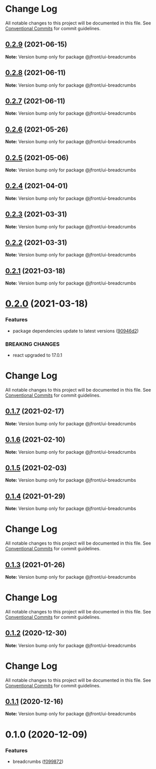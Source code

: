 # Change Log

All notable changes to this project will be documented in this file.
See [Conventional Commits](https://conventionalcommits.org) for commit guidelines.

## [0.2.9](https://github.com/Jepria/jfront-ui/compare/@jfront/ui-breadcrumbs@0.2.8...@jfront/ui-breadcrumbs@0.2.9) (2021-06-15)

**Note:** Version bump only for package @jfront/ui-breadcrumbs





## [0.2.8](https://github.com/Jepria/jfront-ui/compare/@jfront/ui-breadcrumbs@0.2.7...@jfront/ui-breadcrumbs@0.2.8) (2021-06-11)

**Note:** Version bump only for package @jfront/ui-breadcrumbs





## [0.2.7](https://github.com/Jepria/jfront-ui/compare/@jfront/ui-breadcrumbs@0.2.6...@jfront/ui-breadcrumbs@0.2.7) (2021-06-11)

**Note:** Version bump only for package @jfront/ui-breadcrumbs





## [0.2.6](https://github.com/Jepria/jfront-ui/compare/@jfront/ui-breadcrumbs@0.2.5...@jfront/ui-breadcrumbs@0.2.6) (2021-05-26)

**Note:** Version bump only for package @jfront/ui-breadcrumbs





## [0.2.5](https://github.com/Jepria/jfront-ui/compare/@jfront/ui-breadcrumbs@0.2.4...@jfront/ui-breadcrumbs@0.2.5) (2021-05-06)

**Note:** Version bump only for package @jfront/ui-breadcrumbs





## [0.2.4](https://github.com/Jepria/jfront-ui/compare/@jfront/ui-breadcrumbs@0.2.3...@jfront/ui-breadcrumbs@0.2.4) (2021-04-01)

**Note:** Version bump only for package @jfront/ui-breadcrumbs





## [0.2.3](https://github.com/Jepria/jfront-ui/compare/@jfront/ui-breadcrumbs@0.2.2...@jfront/ui-breadcrumbs@0.2.3) (2021-03-31)

**Note:** Version bump only for package @jfront/ui-breadcrumbs





## [0.2.2](https://github.com/Jepria/jfront-ui/compare/@jfront/ui-breadcrumbs@0.2.1...@jfront/ui-breadcrumbs@0.2.2) (2021-03-31)

**Note:** Version bump only for package @jfront/ui-breadcrumbs





## [0.2.1](https://github.com/Jepria/jfront-ui/compare/@jfront/ui-breadcrumbs@0.2.0...@jfront/ui-breadcrumbs@0.2.1) (2021-03-18)

**Note:** Version bump only for package @jfront/ui-breadcrumbs





# [0.2.0](https://github.com/Jepria/jfront-ui/compare/@jfront/ui-breadcrumbs@0.1.7...@jfront/ui-breadcrumbs@0.2.0) (2021-03-18)


### Features

* package dependencies update to latest versions ([90946d2](https://github.com/Jepria/jfront-ui/commit/90946d25fcb08fc77e4b143567963682f8ff3d2b))


### BREAKING CHANGES

* react upgraded to 17.0.1





# Change Log

All notable changes to this project will be documented in this file. See
[Conventional Commits](https://conventionalcommits.org) for commit guidelines.

## [0.1.7](https://github.com/Jepria/jfront-ui/compare/@jfront/ui-breadcrumbs@0.1.6...@jfront/ui-breadcrumbs@0.1.7) (2021-02-17)

**Note:** Version bump only for package @jfront/ui-breadcrumbs

## [0.1.6](https://github.com/Jepria/jfront-ui/compare/@jfront/ui-breadcrumbs@0.1.5...@jfront/ui-breadcrumbs@0.1.6) (2021-02-10)

**Note:** Version bump only for package @jfront/ui-breadcrumbs

## [0.1.5](https://github.com/Jepria/jfront-ui/compare/@jfront/ui-breadcrumbs@0.1.4...@jfront/ui-breadcrumbs@0.1.5) (2021-02-03)

**Note:** Version bump only for package @jfront/ui-breadcrumbs

## [0.1.4](https://github.com/Jepria/jfront-ui/compare/@jfront/ui-breadcrumbs@0.1.3...@jfront/ui-breadcrumbs@0.1.4) (2021-01-29)

**Note:** Version bump only for package @jfront/ui-breadcrumbs

# Change Log

All notable changes to this project will be documented in this file. See
[Conventional Commits](https://conventionalcommits.org) for commit guidelines.

## [0.1.3](https://github.com/Jepria/jfront-ui/compare/@jfront/ui-breadcrumbs@0.1.2...@jfront/ui-breadcrumbs@0.1.3) (2021-01-26)

**Note:** Version bump only for package @jfront/ui-breadcrumbs

# Change Log

All notable changes to this project will be documented in this file. See
[Conventional Commits](https://conventionalcommits.org) for commit guidelines.

## [0.1.2](https://github.com/Jepria/jfront-ui/compare/@jfront/ui-breadcrumbs@0.1.1...@jfront/ui-breadcrumbs@0.1.2) (2020-12-30)

**Note:** Version bump only for package @jfront/ui-breadcrumbs

# Change Log

All notable changes to this project will be documented in this file. See
[Conventional Commits](https://conventionalcommits.org) for commit guidelines.

## [0.1.1](https://github.com/Jepria/jfront-ui/compare/@jfront/ui-breadcrumbs@0.1.0...@jfront/ui-breadcrumbs@0.1.1) (2020-12-16)

**Note:** Version bump only for package @jfront/ui-breadcrumbs

# 0.1.0 (2020-12-09)

### Features

- breadcrumbs
  ([f099872](https://github.com/Jepria/jfront-ui/commit/f099872bc9b49152546b69dc4e4c851c3379179c))
